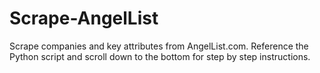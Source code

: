 # Scrape-AngelList
Scrape companies and key attributes from AngelList.com. Reference the Python script and scroll down to the bottom for step by step instructions.
